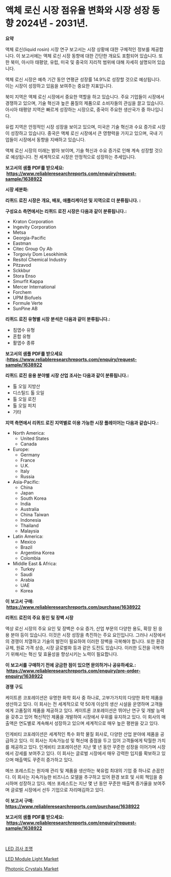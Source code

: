 <p><h1>액체 로신 시장 점유율 변화와 시장 성장 동향 2024년 - 2031년.</h1></p><p><strong>요약</strong></p>
<p><p>액체 로신(liquid rosin) 시장 연구 보고서는 시장 상황에 대한 구체적인 정보를 제공합니다. 이 보고서에는 액체 로신 시장 동향에 대한 간단한 개요도 포함되어 있습니다. 또한 북미, 아시아 태평양, 유럽, 미국 및 중국의 지리적 범위에 대해 자세히 설명되어 있습니다. </p><p>액체 로신 시장은 예측 기간 동안 연평균 성장률 14.9%로 성장할 것으로 예상됩니다. 이는 시장이 성장하고 있음을 보여주는 중요한 지표입니다.</p><p>북미 지역은 액체 로신 시장에서 중요한 역할을 하고 있습니다. 주요 기업들이 시장에서 경쟁하고 있으며, 기술 혁신과 높은 품질의 제품으로 소비자들의 관심을 끌고 있습니다. 아시아 태평양 지역은 빠르게 성장하는 시장으로, 중국이 주요한 생산국가 중 하나입니다. </p><p>유럽 지역은 안정적인 시장 성장을 보이고 있으며, 미국은 기술 혁신과 수요 증가로 시장이 성장하고 있습니다. 중국은 액체 로신 시장에서 큰 영향력을 가지고 있으며, 국내 기업들이 시장에서 동향을 지배하고 있습니다.</p><p>액체 로신 시장의 미래는 밝아 보이며, 기술 혁신과 수요 증가로 인해 계속 성장할 것으로 예상됩니다. 전 세계적으로 시장은 안정적으로 성장하는 추세입니다.</p></p>
<p><strong>보고서의 샘플 PDF를 받으세요: &nbsp;<a href="https://www.reliableresearchreports.com/enquiry/request-sample/1638922">https://www.reliableresearchreports.com/enquiry/request-sample/1638922</a></strong></p>
<p><strong>시장 세분화:</strong></p>
<p><strong> 리퀴드 로진 시장은 개요, 배포, 애플리케이션 및 지역으로 더 분류됩니다. :</strong></p>
<p><strong>구성요소 측면에서는 리퀴드 로진 시장은 다음과 같이 분류됩니다.:</strong></p>
<p><ul><li>Kraton Corporation</li><li>Ingevity Corporation</li><li>Metsa</li><li>Georgia-Pacific</li><li>Eastman</li><li>Citec Group Oy Ab</li><li>Torgoviy Dom Lesokhimik</li><li>Resitol Chemical Industry</li><li>Pitzavod</li><li>Sckkbur</li><li>Stora Enso</li><li>Smurfit Kappa</li><li>Mercer International</li><li>Forchem</li><li>UPM Biofuels</li><li>Formule Verte</li><li>SunPine AB</li></ul></p>
<p><strong> 리퀴드 로진 유형별 시장 분석은 다음과 같이 분류됩니다.:</strong></p>
<p><ul><li>침엽수 유형</li><li>혼합 유형</li><li>활엽수 종류</li></ul></p>
<p><strong>보고서의 샘플 PDF를 받으세요 :<a href="https://www.reliableresearchreports.com/enquiry/request-sample/1638922">https://www.reliableresearchreports.com/enquiry/request-sample/1638922</a></strong></p>
<p><strong> 리퀴드 로진 응용 분야별 시장 산업 조사는 다음과 같이 분류됩니다.:</strong></p>
<p><ul><li>톨 오일 지방산</li><li>디스틸드 톨 오일</li><li>톨 오일 로진</li><li>톨 오일 피치</li><li>기타</li></ul></p>
<p><strong>지역 측면에서 리퀴드 로진 지역별로 이용 가능한 시장 플레이어는 다음과 같습니다.:</strong></p>
<p><ul>
    <li>
        North America:
        <ul>
            <li>United States</li>
            <li>Canada</li>
        </ul>
    </li>
    <li>
        Europe:
        <ul>
            <li>Germany</li>
            <li>France</li>
            <li>U.K.</li>
            <li>Italy</li>
            <li>Russia</li>
        </ul>
    </li>
    <li>
        Asia-Pacific:
        <ul>
            <li>China</li>
            <li>Japan</li>
            <li>South Korea</li>
            <li>India</li>
            <li>Australia</li>
            <li>China Taiwan</li>
            <li>Indonesia</li>
            <li>Thailand</li>
            <li>Malaysia</li>
        </ul>
    </li>
    <li>
        Latin America:
        <ul>
            <li>Mexico</li>
            <li>Brazil</li>
            <li>Argentina Korea</li>
            <li>Colombia</li>
        </ul>
    </li>
    <li>
        Middle East & Africa:
        <ul>
            <li>Turkey</li>
            <li>Saudi</li>
            <li>Arabia</li>
            <li>UAE</li>
            <li>Korea</li>
        </ul>
    </li>
    </ul></p>
<p><strong>이 보고서 구매: &nbsp;<a href="https://www.reliableresearchreports.com/purchase/1638922">https://www.reliableresearchreports.com/purchase/1638922</a></strong></p>
<p><strong>리퀴드 로진의 주요 동인 및 장벽 시장</strong></p>
<p><p>액상 로신 시장의 주요 요인 및 장벽은 수요 증가, 산업 부문의 다양한 용도, 확장 된 응용 분야 등이 있습니다. 이것은 시장 성장을 촉진하는 주요 요인입니다. 그러나 시장에서의 경쟁이 치열하고 기술의 발전이 필요하여 이러한 장벽을 극복해야 합니다. 또한 환경규제, 원료 가격 상승, 시장 글로벌화 등과 같은 도전도 있습니다. 이러한 도전을 극복하기 위해서는 혁신 및 효율성을 향상시키는 노력이 필요합니다.</p></p>
<p><strong>이 보고서를 구매하기 전에 궁금한 점이 있으면 문의하거나 공유하세요.: &nbsp;<a href="https://www.reliableresearchreports.com/enquiry/pre-order-enquiry/1638922">https://www.reliableresearchreports.com/enquiry/pre-order-enquiry/1638922</a></strong></p>
<p><strong>경쟁 구도</strong></p>
<p><p>케이트론 코포레이션은 유명한 화학 회사 중 하나로, 고부가가치의 다양한 화학 제품을 생산하고 있다. 이 회사는 전 세계적으로 약 50개 이상의 생산 시설을 운영하며 고객들에게 고품질의 제품을 제공하고 있다. 케이트론 코포레이션은 뛰어난 연구 및 개발 능력을 갖추고 있어 혁신적인 제품을 개발하여 시장에서 우위를 유지하고 있다. 이 회사의 매출액은 연도별로 계속해서 성장하고 있으며 세계적으로 매우 높은 평판을 갖고 있다.</p><p>인게비티 코포레이션은 세계적인 특수 화학 물질 회사로, 다양한 산업 분야에 제품을 공급하고 있다. 이 회사는 지속가능성 및 혁신에 중점을 두고 있어 고객들에게 탁월한 가치를 제공하고 있다. 인게비티 코포레이션은 지난 몇 년 동안 꾸준한 성장을 이어가며 시장에서 강세를 보여주고 있다. 이 회사는 글로벌 시장에서 매우 강력한 입지를 확보하고 있으며 매출액도 꾸준히 증가하고 있다.</p><p>메쓰 포레스트는 원자재 관리 및 제품을 생산하는 북유럽 최대의 기업 중 하나로 손꼽힌다. 이 회사는 지속가능한 비즈니스 모델을 추구하고 있어 환경 보호 및 사회 책임을 중시하며 성장하고 있다. 메쓰 포레스트는 지난 몇 년 동안 꾸준한 매출액 증가율을 보여주며 글로벌 시장에서 선두 기업으로 자리매김하고 있다.</p></p>
<p><strong>이 보고서 구매: &nbsp; <a href="https://www.reliableresearchreports.com/purchase/1638922">https://www.reliableresearchreports.com/purchase/1638922</a></strong></p>
<p><strong>보고서의 샘플 PDF를 받으세요: &nbsp;<a href="https://www.reliableresearchreports.com/enquiry/request-sample/1638922">https://www.reliableresearchreports.com/enquiry/request-sample/1638922</a></strong><strong></strong></p>
<p>&nbsp;</p>
<p><p><a href="https://github.com/CorEmtymerich56566/Market-Research-Report-List-1/blob/main/38858839254.md">LED 검사 조명</a></p><p><a href="https://github.com/pgtimber/Market-Research-Report-List-2/blob/main/led-module-light-market.md">LED Module Light Market</a></p><p><a href="https://github.com/lataunyatinikmelvin59ilbd0dv/Market-Research-Report-List-1/blob/main/photonic-crystals-market.md">Photonic Crystals Market</a></p></p>